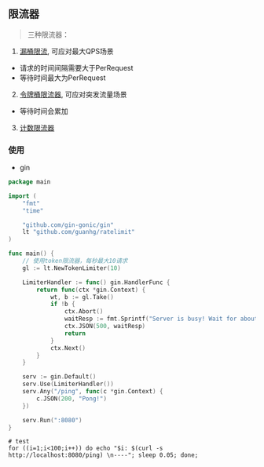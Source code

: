 ## 限流器
> 三种限流器：

1. [漏桶限流](./leaky.go), 可应对最大QPS场景
  - 请求的时间间隔需要大于PerRequest
  - 等待时间最大为PerRequest
2. [令牌桶限流器](./token.go), 可应对突发流量场景
  - 等待时间会累加
3. [计数限流器](./count.go)

### 使用
- gin
```go
package main

import (
	"fmt"
	"time"

	"github.com/gin-gonic/gin"
	lt "github.com/guanhg/ratelimit"
)

func main() {
	// 使用token限流器，每秒最大10请求
	gl := lt.NewTokenLimiter(10)

	LimiterHandler := func() gin.HandlerFunc {
		return func(ctx *gin.Context) {
			wt, b := gl.Take()
			if !b {
				ctx.Abort()
				waitResp := fmt.Sprintf("Server is busy! Wait for about %02f secords", wt.Seconds())
				ctx.JSON(500, waitResp)
				return
			}
			ctx.Next()
		}
	}

	serv := gin.Default()
	serv.Use(LimiterHandler())
	serv.Any("/ping", func(c *gin.Context) {
		c.JSON(200, "Pong!")
	})

	serv.Run(":8080")
}

```


``` shell
# test
for ((i=1;i<100;i++)) do echo "$i: $(curl -s http://localhost:8080/ping) \n----"; sleep 0.05; done;
```